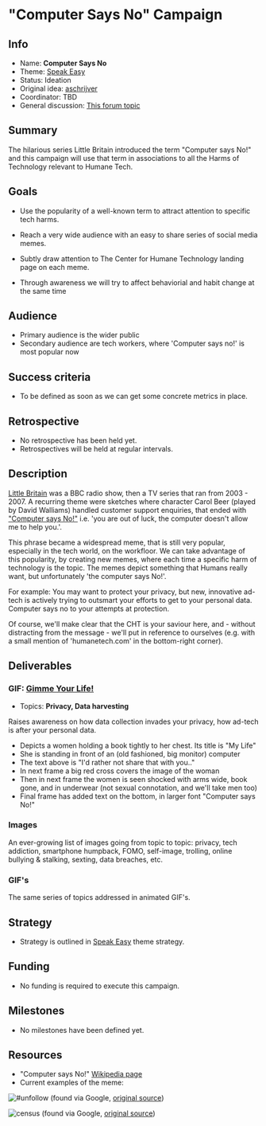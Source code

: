 # "Computer Says No" Campaign

<!-- Please fill in the information below each header according to the instructions.

       - Do NOT remove section headers. Instead add the placeholder text if the section is not needed.
       - You can leave the comments. They can be helpful when editing the issue later on.
       - Replace brackets with appropriate information (unless part of a link), leaving formatting intact.
       - The non-comments texts below provide examples, unless they are placeholder text

    Note: You will not be wasting your time documenting all this. The information in this issue
          should be copied to the Campaign README.md after your feedback is incorporated.
-->

## Info 

<!-- Provide short name that reflects the gist of the campaign, used as working title.
      Also add the link to community forum topic that is used for general discussion. -->

- Name: **Computer Says No**
- Theme: [Speak Easy](themes/speak-easy/README.md)
- Status: Ideation
- Original idea: [aschrijver](https://community.humanetech.com/u/aschrijver/summary) 
- Coordinator: TBD
- General discussion: [This forum topic](https://community.humanetech.com/t/computer-says-no-little-britains-famous-meme-but-with-a-humane-tech-twist/2845)

## Summary 

<!-- Clear and concise explanation in 1-3 lines of text. -->

The hilarious series Little Britain introduced the term "Computer says No!" and this campaign will use that term in associations to all the Harms of Technology relevant to Humane Tech.

## Goals

<!-- Bullet list of the intended effects of the campaign, separated by empty lines. -->

- Use the popularity of a well-known term to attract attention to specific tech harms.

- Reach a very wide audience with an easy to share series of social media memes.

- Subtly draw attention to The Center for Humane Technology landing page on each meme.

- Through awareness we will try to affect behaviorial and habit change at the same time

## Audience

<!-- The demographic audience the campaign is targeted to. -->

- Primary audience is the wider public
- Secondary audience are tech workers, where 'Computer says no!' is most popular now

## Success criteria

<!-- (optional) Bullet list detailing how success is measured. -->

- To be defined as soon as we can get some concrete metrics in place.

## Retrospective

<!-- (optional) Analysis of results after campaign has ended, to see if success criteria were met, and to learn lessons for future campaigns. Use the placeholder text is no retrospective was held yet. Add a date indicator if possible (e.g. 'after 3 months', '24-11-2018'). -->

- No retrospective has been held yet.
- Retrospectives will be held at regular intervals.

## Description

<!-- A longer, more elaborate description (one or more paragraphs of text) -->

[Little Britain](https://en.wikipedia.org/wiki/Little_Britain) was a BBC radio show, then a TV series that ran from 2003 - 2007. A recurring theme were sketches where character Carol Beer (played by David Walliams) handled customer support enquiries, that ended with ["Computer says No!"](https://en.wikipedia.org/wiki/Computer_says_no) i.e. 'you are out of luck, the computer doesn't allow me to help you.'.

This phrase became a widespread meme, that is still very popular, especially in the tech world, on the workfloor. We can take advantage of this popularity, by creating new memes, where each time a specific harm of technology is the topic. The memes depict something that Humans really want, but unfortunately 'the computer says No!'.

For example: You may want to protect your privacy, but new, innovative ad-tech is actively trying to outsmart your efforts to get to your personal data. Computer says no to your attempts at protection.

Of course, we'll make clear that the CHT is your saviour here, and - without distracting from the message - we'll put in reference to ourselves (e.g. with a small mention of 'humanetech.com' in the bottom-right corner).

## Deliverables

<!-- Sub-headers with the planned deliverables and their summaries. Update this later to reflect changes.  The second sub-header gives an example. -->

### GIF: [Gimme Your Life!](campaigns/computer-says-no/gif/gimme-your-life)

- Topics: **Privacy, Data harvesting**

Raises awareness on how data collection invades your privacy, how ad-tech is after your personal data.

- Depicts a women holding a book tightly to her chest. Its title is "My Life"
- She is standing in front of an (old fashioned, big monitor) computer
- The text above is "I'd rather not share that with you.."
- In next frame a big red cross covers the image of the woman
- Then in next frame the women is seen shocked with arms wide, book gone, and in underwear (not sexual connotation, and we'll take men too)
- Final frame has added text on the bottom, in larger font "Computer says No!"

### Images

An ever-growing list of images going from topic to topic: privacy, tech addiction, smartphone humpback, FOMO, self-image, trolling, online bullying & stalking, sexting, data breaches, etc.

### GIF's

The same series of topics addressed in animated GIF's.

## Strategy

<!-- Outline the (draft) strategy required to attain the success criteria (one or more paragraphs of text, use formatting - like lists - where appropriate). Use this placeholder text if this section is not needed:

- This campaign does not require a strategy. Strategy is defined on the Theme, or in Deliverables.
 -->

- Strategy is outlined in [Speak Easy](themes/speak-easy/README.md#strategy) theme strategy.

## Funding

<!-- (optional) Financial requirements, required budget, ways to obtain funds (keep it short, couple of paragraphs, some bullets). If necessary link to separate detailed funding document. Use the placeholder text if no funding is required. -->

- No funding is required to execute this campaign. 

## Milestones

<!-- (optional) Bullet list of past and future milestones for the campaign. Or placeholder bullet "No milestones have been defined." -->

- No milestones have been defined yet.

## Resources

<!-- (optional) Links to relevant folders, files and external information, or leave the placeholder text. -->

- "Computer says No!" [Wikipedia page](https://en.wikipedia.org/wiki/Computer_says_no)
- Current examples of the meme:

![#unfollow](https://scontent-dfw5-1.cdninstagram.com/vp/0780bfb600b773a79a02f136bdfabade/5C3FB4B0/t51.2885-15/e35/s480x480/41085301_333240914113559_1424609231741331940_n.jpg)
(found via Google, [original source](https://www.webstagram.pro/computersaysno))

![census](https://i.imgflip.com/18npfb.jpg)
(found via Google, [original source](https://imgflip.com/memegenerator/75007088/Carol-Beer-Computer-Says-No-Little-Britian))